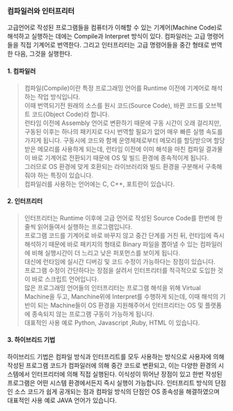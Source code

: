 ### 컴파일러와 인터프리터

고급언어로 작성된 프로그램들을 컴퓨터가 이해할 수 있는 기계어(Machine Code)로 해석하고 실행하는 데에는 Compile과 Interpret 방식이 있다.
컴파일러는 고급 명령어들을 직접 기계어로 번역한다. 그리고 인터프리터는 고급 명령어들을 중간 형태로 번역한 다음, 그것을 실행한다.


#### 1. 컴파일러
> 컴파일(Compile)이란 특정 프로그래밍 언어를 Runtime 이전에 기계어로 해석하는 작업 방식입니다. </br>이때 번역되기전 원래의 소스를 원시 코드(Source Code), 바뀐 코드를 오브젝트 코드(Object Code)라 합니다. </br>런타임 이전에 Assembly 언어로 변환하기 때문에 구동 시간이 오래 걸리지만, 구동된 이후는 하나의 패키지로 다시 번역할 필요가 없어 매우 빠른 실행 속도를 가지게 됩니다. 구동시에 코드와 함께 운영체제로부터 메모리를 할당받으며 할당받은 메모리를 사용하게 되는데, 런타임 이전에 이미 해석을 마친 컴파일 결과물이 바로 기계어로 전환되기 때문에 OS 및 빌드 환경에 종속적이게 됩니다. </br>그러므로 OS 환경에 맞게 호환되는 라이브러리와 빌드 환경을 구분해서 구축해줘야 하는 특징이 있습니다.
</br>컴파일러를 사용하는 언어에는 C, C++, 포트란이 있습니다.


#### 2. 인터프리터
>인터프리터는 Runtime 이후에 고급 언어로 작성된 Source Code를 한번에 한 줄씩 읽어들여서 실행하는 프로그램입니다. </br>
프로그램 코드를 기계어로 바로 바꾸지 않고 중간 단계를 거친 뒤, 런타임에 즉시 해석하기 때문에 바로 패키지의 형태로 Binary 파일을 뽑아낼 수 있는 컴파일러에 비해 실행시간이 더 느리고 낮은 퍼포먼스를 보이게 됩니다. </br>대신에 런타임에 실시간 디버깅 및 코드 수정이 가능하다는 장점이 있습니다.
</br>프로그램 수정이 간단하다는 장점을 살려서 인터프리터를 적극적으로 도입한 것이 바로 스크립트 언어입니다. </br>
많은 프로그래밍 언어들의 인터프리터는 프로그램 해석을 위해 Virtual Machine을 두고, Manchine위에 Interpret를 수행하게 되는데, 이때 해석의 기반이 되는 Machine들이 OS 환경을 지원해주어서 인터프리터는 OS 및 플랫폼에 종속되지 않는 프로그램 구동이 가능하게 됩니다.
</br>대표적인 사용 예로 Python, Javascript ,Ruby, HTML 이 있습니다.
#### 3. 하이브리드 기법
하이브리드 기법은 컴파일 방식과 인터프리트를 모두 사용하는 방식으로 사용자에 의해 작성된 프로그램 코드가 컴파일러에 의해 중간 코드로 변환되고,
이는 다양한 환경의 시스템에서 인터프리터에 의해 직접 실행된다. 이식성이 뛰어난 장점이 있고 한번 작성된 프로그램은 어떤 시스템 환경에서든지 즉시 실행이 가능합니다.
인터프리트 방식의 단점인 소스 코드가 쉽게 공개되는 점과 컴파일 방식의 단점인 OS 종속성을 해결하였으며 대표적인 사용 예로 JAVA 언어가 있습니다.
